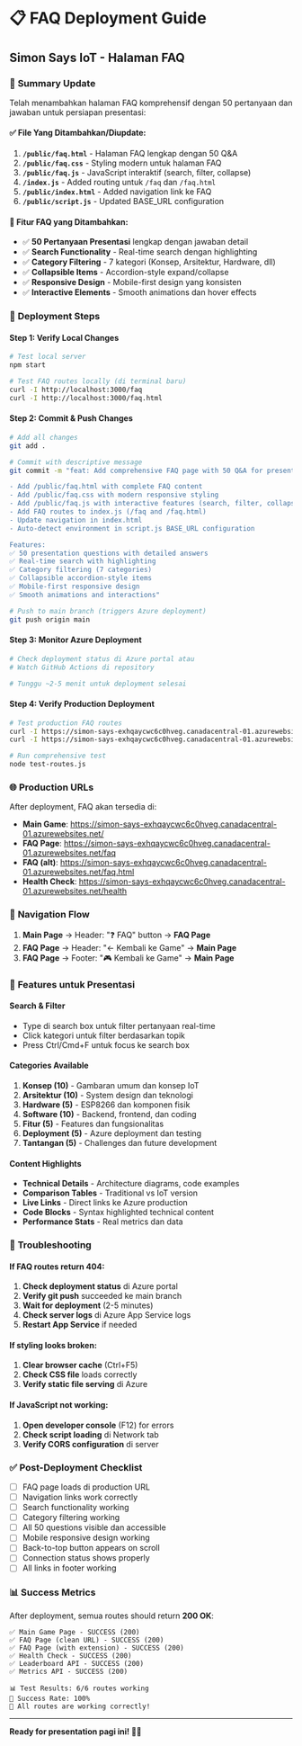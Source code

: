 # 📋 FAQ Deployment Guide
## Simon Says IoT - Halaman FAQ

### 🎯 **Summary Update**

Telah menambahkan halaman FAQ komprehensif dengan 50 pertanyaan dan jawaban untuk persiapan presentasi:

#### **✅ File Yang Ditambahkan/Diupdate:**

1. **`/public/faq.html`** - Halaman FAQ lengkap dengan 50 Q&A
2. **`/public/faq.css`** - Styling modern untuk halaman FAQ  
3. **`/public/faq.js`** - JavaScript interaktif (search, filter, collapse)
4. **`/index.js`** - Added routing untuk `/faq` dan `/faq.html`
5. **`/public/index.html`** - Added navigation link ke FAQ
6. **`/public/script.js`** - Updated BASE_URL configuration

#### **🔧 Fitur FAQ yang Ditambahkan:**

- ✅ **50 Pertanyaan Presentasi** lengkap dengan jawaban detail
- ✅ **Search Functionality** - Real-time search dengan highlighting
- ✅ **Category Filtering** - 7 kategori (Konsep, Arsitektur, Hardware, dll)
- ✅ **Collapsible Items** - Accordion-style expand/collapse
- ✅ **Responsive Design** - Mobile-first design yang konsisten
- ✅ **Interactive Elements** - Smooth animations dan hover effects

### 🚀 **Deployment Steps**

#### **Step 1: Verify Local Changes**
```bash
# Test local server
npm start

# Test FAQ routes locally (di terminal baru)
curl -I http://localhost:3000/faq
curl -I http://localhost:3000/faq.html
```

#### **Step 2: Commit & Push Changes**
```bash
# Add all changes
git add .

# Commit with descriptive message
git commit -m "feat: Add comprehensive FAQ page with 50 Q&A for presentation

- Add /public/faq.html with complete FAQ content
- Add /public/faq.css with modern responsive styling  
- Add /public/faq.js with interactive features (search, filter, collapse)
- Add FAQ routes to index.js (/faq and /faq.html)
- Update navigation in index.html
- Auto-detect environment in script.js BASE_URL configuration

Features:
✅ 50 presentation questions with detailed answers
✅ Real-time search with highlighting
✅ Category filtering (7 categories)
✅ Collapsible accordion-style items
✅ Mobile-first responsive design
✅ Smooth animations and interactions"

# Push to main branch (triggers Azure deployment)
git push origin main
```

#### **Step 3: Monitor Azure Deployment**
```bash
# Check deployment status di Azure portal atau
# Watch GitHub Actions di repository

# Tunggu ~2-5 menit untuk deployment selesai
```

#### **Step 4: Verify Production Deployment**
```bash
# Test production FAQ routes
curl -I https://simon-says-exhqaycwc6c0hveg.canadacentral-01.azurewebsites.net/faq
curl -I https://simon-says-exhqaycwc6c0hveg.canadacentral-01.azurewebsites.net/faq.html

# Run comprehensive test
node test-routes.js
```

### 🌐 **Production URLs**

After deployment, FAQ akan tersedia di:

- **Main Game**: https://simon-says-exhqaycwc6c0hveg.canadacentral-01.azurewebsites.net/
- **FAQ Page**: https://simon-says-exhqaycwc6c0hveg.canadacentral-01.azurewebsites.net/faq
- **FAQ (alt)**: https://simon-says-exhqaycwc6c0hveg.canadacentral-01.azurewebsites.net/faq.html
- **Health Check**: https://simon-says-exhqaycwc6c0hveg.canadacentral-01.azurewebsites.net/health

### 📱 **Navigation Flow**

1. **Main Page** → Header: "❓ FAQ" button → **FAQ Page**
2. **FAQ Page** → Header: "← Kembali ke Game" → **Main Page**
3. **FAQ Page** → Footer: "🎮 Kembali ke Game" → **Main Page**

### 🎯 **Features untuk Presentasi**

#### **Search & Filter**
- Type di search box untuk filter pertanyaan real-time
- Click kategori untuk filter berdasarkan topik
- Press Ctrl/Cmd+F untuk focus ke search box

#### **Categories Available**
1. **Konsep (10)** - Gambaran umum dan konsep IoT
2. **Arsitektur (10)** - System design dan teknologi
3. **Hardware (5)** - ESP8266 dan komponen fisik  
4. **Software (10)** - Backend, frontend, dan coding
5. **Fitur (5)** - Features dan fungsionalitas
6. **Deployment (5)** - Azure deployment dan testing
7. **Tantangan (5)** - Challenges dan future development

#### **Content Highlights**
- **Technical Details** - Architecture diagrams, code examples
- **Comparison Tables** - Traditional vs IoT version
- **Live Links** - Direct links ke Azure production
- **Code Blocks** - Syntax highlighted technical content
- **Performance Stats** - Real metrics dan data

### 🔧 **Troubleshooting**

#### **If FAQ routes return 404:**
1. **Check deployment status** di Azure portal
2. **Verify git push** succeeded ke main branch
3. **Wait for deployment** (2-5 minutes)
4. **Check server logs** di Azure App Service logs
5. **Restart App Service** if needed

#### **If styling looks broken:**
1. **Clear browser cache** (Ctrl+F5)
2. **Check CSS file** loads correctly
3. **Verify static file serving** di Azure

#### **If JavaScript not working:**
1. **Open developer console** (F12) for errors
2. **Check script loading** di Network tab
3. **Verify CORS configuration** di server

### ✅ **Post-Deployment Checklist**

- [ ] FAQ page loads di production URL
- [ ] Navigation links work correctly
- [ ] Search functionality working
- [ ] Category filtering working  
- [ ] All 50 questions visible dan accessible
- [ ] Mobile responsive design working
- [ ] Back-to-top button appears on scroll
- [ ] Connection status shows properly
- [ ] All links in footer working

### 📊 **Success Metrics**

After deployment, semua routes should return **200 OK**:

```
✅ Main Game Page - SUCCESS (200)
✅ FAQ Page (clean URL) - SUCCESS (200)  
✅ FAQ Page (with extension) - SUCCESS (200)
✅ Health Check - SUCCESS (200)
✅ Leaderboard API - SUCCESS (200)
✅ Metrics API - SUCCESS (200)

📊 Test Results: 6/6 routes working
🎯 Success Rate: 100%
🎉 All routes are working correctly!
```

---

**Ready for presentation pagi ini! 🎯🚀** 